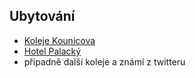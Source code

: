 Ubytování
---------
 - [Koleje Kounicova](http://www.skm.muni.cz/ubytovani.php?akce=42&lang=cz)
 - [Hotel Palacký](http://www.hotel-palacky.cz/cenik.aspx)
 - případně další koleje a známí z twitteru
